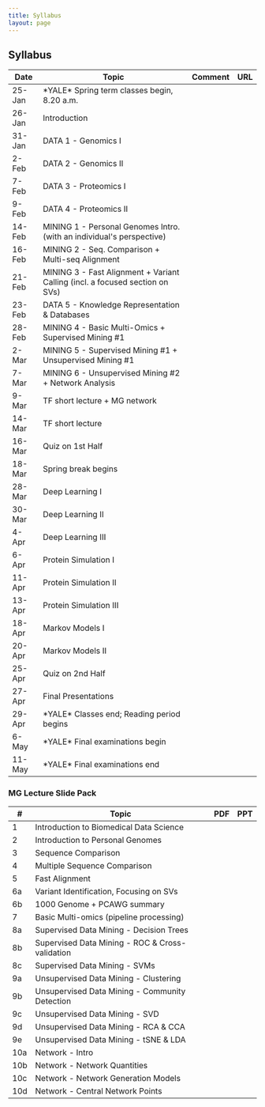 ```yaml
---
title: Syllabus
layout: page
---
```


## Syllabus

| Date   | Topic                                                                        | Comment | URL |
| ------ | ---------------------------------------------------------------------------- | ------- | --- |
| 25-Jan | \*YALE\* Spring term classes begin, 8.20 a.m.                                |         |     |
| 26-Jan | Introduction                                                                 |         |     |
| 31-Jan | DATA 1 - Genomics I                                                          |         |     |
| 2-Feb  | DATA 2 - Genomics II                                                         |         |     |
| 7-Feb  | DATA 3 - Proteomics I                                                        |         |     |
| 9-Feb  | DATA 4 - Proteomics II                                                       |         |     |
| 14-Feb | MINING 1 - Personal Genomes Intro. (with an individual's perspective)        |         |     |
| 16-Feb | MINING 2 - Seq. Comparison + Multi-seq Alignment                             |         |     |
| 21-Feb | MINING 3 - Fast Alignment + Variant Calling (incl. a focused section on SVs) |         |     |
| 23-Feb | DATA 5 - Knowledge Representation & Databases                                |         |     |
| 28-Feb | MINING 4 - Basic Multi-Omics + Supervised Mining #1                          |         |     |
| 2-Mar  | MINING 5 - Supervised Mining #1 + Unsupervised Mining #1                     |         |     |
| 7-Mar  | MINING 6 - Unsupervised Mining #2 + Network Analysis                         |         |     |
| 9-Mar  | TF short lecture + MG network                                                |         |     |
| 14-Mar | TF short lecture                                                             |         |     |
| 16-Mar | Quiz on 1st Half                                                             |         |     |
| 18-Mar | Spring break begins                                                          |         |     |
| 28-Mar | Deep Learning I                                                              |         |     |
| 30-Mar | Deep Learning II                                                             |         |     |
| 4-Apr  | Deep Learning III                                                            |         |     |
| 6-Apr  | Protein Simulation I                                                         |         |     |
| 11-Apr | Protein Simulation II                                                        |         |     |
| 13-Apr | Protein Simulation III                                                       |         |     |
| 18-Apr | Markov Models I                                                              |         |     |
| 20-Apr | Markov Models II                                                             |         |     |
| 25-Apr | Quiz on 2nd Half                                                             |         |     |
| 27-Apr | Final Presentations                                                          |         |     |
| 29-Apr | \*YALE\* Classes end; Reading period begins                                  |         |     |
| 6-May  | \*YALE\* Final examinations begin                                            |         |     |
| 11-May | \*YALE\* Final examinations end                                              |         |     |


### MG Lecture Slide Pack

| #   | Topic                                           | PDF | PPT |
| --- | ----------------------------------------------- | --- | --- |
| 1   | Introduction to Biomedical Data Science         |     |     |
| 2   | Introduction to Personal Genomes                |     |     |
| 3   | Sequence Comparison                             |     |     |
| 4   | Multiple Sequence Comparison                    |     |     |
| 5   | Fast Alignment                                  |     |     |
| 6a  | Variant Identification, Focusing on SVs         |     |     |
| 6b  | 1000 Genome + PCAWG summary                     |     |     |
| 7   | Basic Multi-omics (pipeline processing)         |     |     |
| 8a  | Supervised Data Mining - Decision Trees         |     |     |
| 8b  | Supervised Data Mining - ROC & Cross-validation |     |     |
| 8c  | Supervised Data Mining - SVMs                   |     |     |
| 9a  | Unsupervised Data Mining - Clustering           |     |     |
| 9b  | Unsupervised Data Mining - Community Detection  |     |     |
| 9c  | Unsupervised Data Mining - SVD                  |     |     |
| 9d  | Unsupervised Data Mining - RCA & CCA            |     |     |
| 9e  | Unsupervised Data Mining - tSNE & LDA           |     |     |
| 10a | Network - Intro                                 |     |     |
| 10b | Network - Network Quantities                    |     |     |
| 10c | Network - Network Generation Models             |     |     |
| 10d | Network - Central Network Points                |     |     |
